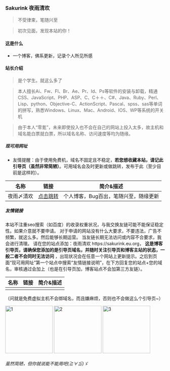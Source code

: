 ### Sakurink 夜雨清欢

> 不受律束，笔随兴至

> 初次见面，发现本站的你！

#### 这是什么

- 一个博客，佛系更新，记录个人所见所感

#### 站长介绍

> 是个学生。就这么多了

> 本人擅长Ai、Fw、Fl、Br、Ae、Pr、Id、Ps等软件的安装与卸载，精通CSS、JavaScript、PHP、ASP、C、C＋＋、C#、Java、Ruby、Perl、Lisp、python、Objective-C、ActionScript、Pascal、spss、sas等单词的拼写，熟悉Windows、Linux、Mac、Android、IOS、WP等系统的开关机

> 由于本人“零氪”，未来即使投入也不会在自己的网站上投入太多，故主机和域名能白票就白票，所以域名名称、访问速度等均为随缘。

##### 现可用网址

- 友情提醒：由于使用免费机，域名不固定且不稳定，**若您想收藏本站，请记此引导页（虽然非常简陋）**。可用域名会及时更新或做跳转，发布于此（至少目前是这样的）。

| 名称 | 链接       | 简介&描述 | 
| ----- | --------- | ----------- |
| 夜雨〆清欢 | [点击跳转](http://sakurink.iblogger.org/) | 个人博客，Bug百出，笔随兴至，随缘更新 |

##### 友情链接

本站不注重seo搜索（如百度）的收录权重状况，与我交换友链可能不能保证稳定性。如果介意就不要申请。
对于申请的网站没有什么大要求，不要违法，广告不频繁，就这么多。然后能够长期运营。
当友链长期无法访问或内容不合要求，我会进行清理。
请在您的站点添加：夜雨清欢 https://<span><span>sakurink.eu.org， **这是博客引导页，请确保您添加的是引导页域名，并随时关注引导页和博客主站的状态，一般二者不会同时无法访问** ，出现状况会在任意一个网站上更新提示。之后到页面“现可用网址”第一个站点中搜索“友情链接说明”，在下方回复您的站点+您的域名，审核通过会加上（也是在引导页加，博客站点不会加第三方友链）。

| 名称 | 链接       | 简介&描述 | 
| ----- | --------- | ----------- |
|  | []() |   |

（问就是免费虚拟主机不会绑域名，而且嫌麻烦，否则也不会做这么个引导页~）

<img height="150" alt="1" src="https://github.com/blogink/blogink.github.io/assets/74526568/35e62624-0256-4295-b055-74538bb1ec6a">
<img height="150" alt="2" src="https://github.com/blogink/blogink.github.io/assets/74526568/18e2d60a-7636-4e07-ade5-2ab5296aa604">
<img height="150" alt="3" src="https://github.com/blogink/blogink.github.io/assets/74526568/fd4d6aae-8d7a-404f-a777-11bb1db214e0">

###### 虽然简陋，但你就说能不能用吧(≧∀≦)ゞ
